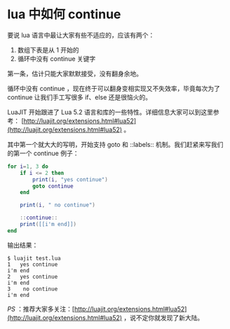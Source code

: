 # lua 中如何 continue

要说 lua 语言中最让大家有些不适应的，应该有两个：

1. 数组下表是从 1 开始的
1. 循环中没有 continue 关键字

第一条，估计只能大家默默接受，没有翻身余地。

循环中没有 continue ，现在终于可以翻身变相实现又不失效率，毕竟每次为了 continue 让我们手工写很多 if、else 还是很恼火的。

LuaJIT 开始跟进了 Lua 5.2 语言和库的一些特性。详细信息大家可以到这里参考： [http://luajit.org/extensions.html#lua52](http://luajit.org/extensions.html#lua52) 。

其中第一个就大大的写明，开始支持 goto 和 ::labels:: 机制。我们赶紧来写我们的第一个 continue 例子：

```lua
for i=1, 3 do
    if i <= 2 then
        print(i, "yes continue")
        goto continue
    end

    print(i, " no continue")

    ::continue::
    print([[i'm end]])
end
```

输出结果：

```shell
$ luajit test.lua
1   yes continue
i'm end
2   yes continue
i'm end
3    no continue
i'm end
```

*PS* ：推荐大家多关注：[http://luajit.org/extensions.html#lua52](http://luajit.org/extensions.html#lua52) ，说不定你就发现了新大陆。

